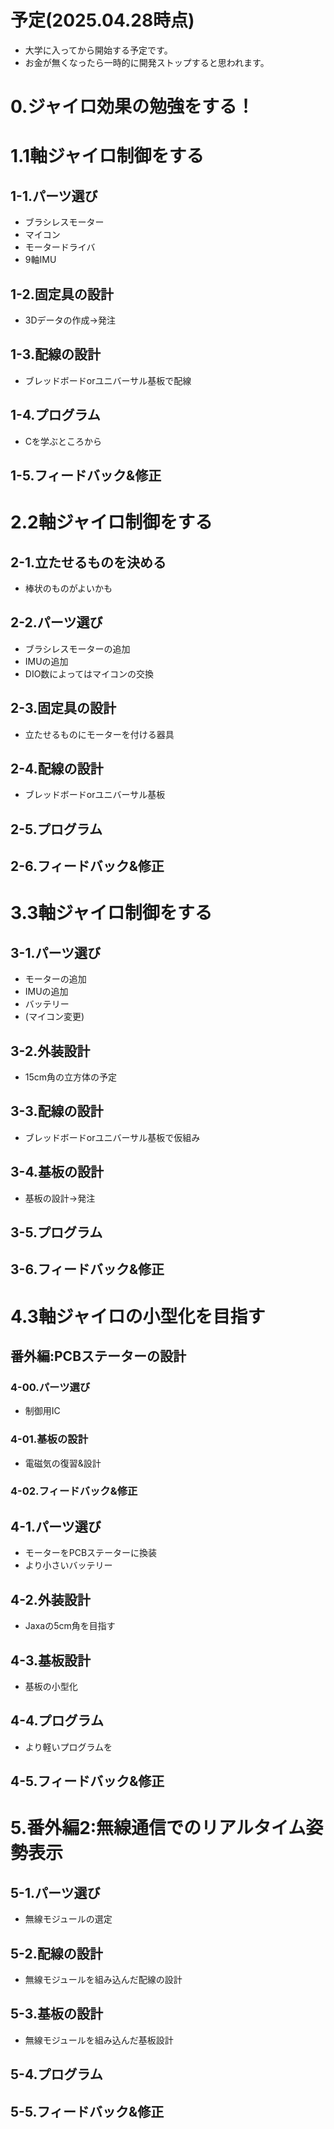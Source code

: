 # 予定(2025.04.28時点)
- 大学に入ってから開始する予定です。
- お金が無くなったら一時的に開発ストップすると思われます。
# 0.ジャイロ効果の勉強をする！
# 1.1軸ジャイロ制御をする
## 1-1.パーツ選び
- ブラシレスモーター
- マイコン
- モータードライバ
- 9軸IMU
## 1-2.固定具の設計
- 3Dデータの作成→発注
## 1-3.配線の設計
- ブレッドボードorユニバーサル基板で配線
## 1-4.プログラム
- Cを学ぶところから
## 1-5.フィードバック&修正
# 2.2軸ジャイロ制御をする
## 2-1.立たせるものを決める
- 棒状のものがよいかも
## 2-2.パーツ選び
- ブラシレスモーターの追加
- IMUの追加
- DIO数によってはマイコンの交換
## 2-3.固定具の設計
- 立たせるものにモーターを付ける器具
## 2-4.配線の設計
- ブレッドボードorユニバーサル基板
## 2-5.プログラム
## 2-6.フィードバック&修正
# 3.3軸ジャイロ制御をする
## 3-1.パーツ選び
- モーターの追加
- IMUの追加
- バッテリー
- (マイコン変更)
## 3-2.外装設計
- 15cm角の立方体の予定
## 3-3.配線の設計
- ブレッドボードorユニバーサル基板で仮組み
## 3-4.基板の設計
- 基板の設計→発注
## 3-5.プログラム
## 3-6.フィードバック&修正
# 4.3軸ジャイロの小型化を目指す
## 番外編:PCBステーターの設計
### 4-00.パーツ選び
- 制御用IC
### 4-01.基板の設計
- 電磁気の復習&設計
### 4-02.フィードバック&修正
## 4-1.パーツ選び
- モーターをPCBステーターに換装
- より小さいバッテリー
## 4-2.外装設計
- Jaxaの5cm角を目指す
## 4-3.基板設計
- 基板の小型化
## 4-4.プログラム
- より軽いプログラムを
## 4-5.フィードバック&修正
# 5.番外編2:無線通信でのリアルタイム姿勢表示
## 5-1.パーツ選び
- 無線モジュールの選定
## 5-2.配線の設計
- 無線モジュールを組み込んだ配線の設計
## 5-3.基板の設計
- 無線モジュールを組み込んだ基板設計
## 5-4.プログラム
## 5-5.フィードバック&修正